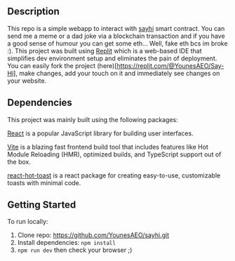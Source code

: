 ## Description
This repo is a simple webapp to interact with [sayhi](https://github.com/YounesAEO/sayhi-contract) smart contract. You can send me a meme or a dad joke via a blockchain transaction and if you have a good sense of humour you can get some eth... Well, fake eth bcs im broke :). This project was built using [Replit](https://replit.com/) which is a web-based IDE that simplifies dev environment setup and eliminates the pain of deployment. You can easily fork the project (here)[https://replit.com/@YounesAEO/Say-Hi], make changes, add your touch on it and immediately see changes on your website.

## Dependencies

This project was mainly built using the following packages:

[React](https://reactjs.org/) is a popular JavaScript library for building user interfaces.

[Vite](https://vitejs.dev/) is a blazing fast frontend build tool that includes features like Hot Module Reloading (HMR), optimized builds, and TypeScript support out of the box.

[react-hot-toast](https://react-hot-toast.com/) is a react package for creating easy-to-use, customizable toasts with minimal code. 

## Getting Started
To run locally:
1. Clone repo: https://github.com/YounesAEO/sayhi.git
2. Install dependencies: `npm install`
3. `npm run dev` then check your browser ;) 
